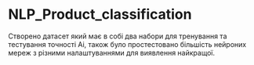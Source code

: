 # NLP_Product_classification
Створено датасет який має в собі два набори для тренування та тестування точності Ai, також було простестовано більшість нейроних мереж з різними налаштуваннями для виявлення найкращої.
